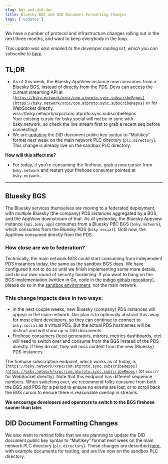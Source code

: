 ```yaml
---
slug: bgs-and-did-doc
title: Bluesky BGS and DID Document Formatting Changes
tags: ['updates']
---
```


We have a number of protocol and infrastructure changes rolling out in the next three months, and want to keep everybody in the loop.

*This update was also emailed to the developer mailing list, which you can subscribe to [here](/docs/support/mailing-list).*

## TL;DR

* As of this week, the Bluesky AppView instance now consumes from a Bluesky BGS, instead of directly from the PDS. Devs can access the current streaming API at <code>[https://bsky.network/xrpc/com.atproto.sync.subscribeRepos](https://bsky.network/xrpc/com.atproto.sync.subscribeRepos)</code> or for WebSocket directly, wss://bsky.network/xrpc/com.atproto.sync.subscribeRepos \
Your existing cursor for bsky.social will not be in sync with bsky.network, so check the live stream first to grab a recent seq before connecting!
* We are [updating](https://github.com/bluesky-social/atproto/discussions/1510) the DID document public key syntax to “Multikey” format next week on the main network PLC directory (<code>plc.directory</code>). This change is already live on the sandbox PLC directory.

**How will this affect me?**

* For today, if you're consuming the firehose, grab a *new* cursor from `bsky.network` and restart your firehose consumer pointed at `bsky.network`.

---

## Bluesky BGS

The Bluesky services themselves are moving to a federated deployment, with multiple Bluesky (the company) PDS instances aggregated by a BGS, and the AppView downstream of that. As of yesterday, the Bluesky Appview instance (`api.bsky.app`) consumes from a Bluesky PBC BGS (`bsky.network`), which consumes from the Bluesky PDS (`bsky.social`). Until now, the AppView consumed directly from the PDS. 

### How close are we to federation?
Technically, the main network BGS could start consuming from independent PDS instances today, the same as the sandbox BGS does. We have configured it not to do so until we finish implementing some more details, and do our own round of security hardening. If you want to bang on the BGS implementation (written in Go, code in the [indigo github repository](https://github.com/bluesky-social/indigo)), please do so in the [sandbox environment](/blog/federation-sandbox), not the main network.

### This change impacts devs in two ways:

* In the next couple weeks, new Bluesky (company) PDS instances will appear in the main network. Our plan is to optionally abstract this away for most client developers, so they can continue to connect to `bsky.social` as a virtual PDS. But the actual PDS hostnames will be distinct and will show up in DID documents.
* Firehose consumers (feed generators, mirrors, metrics dashboards, etc) will need to switch over and consume from the BGS instead of the PDS directly. If they do not, they will miss content from the new (Bluesky) PDS instances.

The firehose subscription endpoint, which works as of today, is <code>[https://bsky.network/xrpc/com.atproto.sync.subscribeRepos](https://bsky.network/xrpc/com.atproto.sync.subscribeRepos)</code> (or <code>wss://</code> for WebSocket directly). Note that this endpoint has different sequence numbers. When switching over, we recommend folks consume from both the BGS and PDS for a period to ensure no events are lost, or to scroll back the BGS cursor to ensure there is reasonable overlap in streams.

**We encourage developers and operators to switch to the BGS firehose sooner than later.**

## DID Document Formatting Changes

We also want to remind folks that we are planning to update the DID document public key syntax to “Multikey” format next week on the main network PLC directory (`plc.directory`). These changes are described [here](https://github.com/bluesky-social/atproto/discussions/1510), with example documents for testing, and are live now on the sandbox PLC directory.
